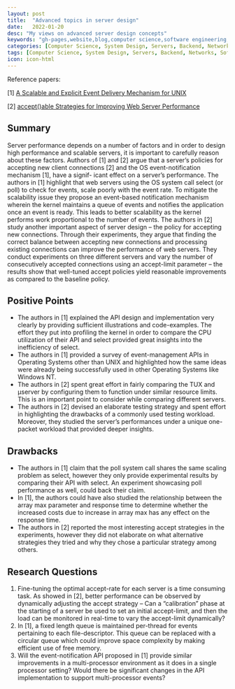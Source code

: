 ```yaml
---
layout: post
title:  "Advanced topics in server design"
date:   2022-01-20
desc: "My views on advanced server design concepts"
keywords: "gh-pages,website,blog,computer science,software engineering,system design,servers, amped"
categories: [Computer Science, System Design, Servers, Backend, Networks, Software Engineering]
tags: [Computer Science, System Design, Servers, Backend, Networks, Software Engineering]
icon: icon-html
---
```

Reference papers:

\[1\]  [A Scalable and Explicit Event Delivery Mechanism for UNIX](https://www.usenix.org/legacy/publications/library/proceedings/usenix99/full_papers/banga/banga.pdf)

\[2\]  [accept()able Strategies for Improving Web Server Performance](https://www.usenix.org/legacy/event/usenix04/tech/general/full_papers/brecht/brecht.pdf)

## Summary 
Server performance depends on a number of factors and in order to design high performance and scalable servers, it is important to carefully reason about these factors. Authors of [1] and [2] argue that a server’s policies for accepting new client connections [2] and the OS event-notification mechanism [1], have a signif- icant effect on a server’s performance. The authors in [1] highlight that web servers using the OS system call select (or poll) to check for events, scale poorly with the event rate. To mitigate the scalability issue they propose an event-based notification mechanism wherein the kernel maintains a queue of events and notifies the application once an event is ready. This leads to better scalability as the kernel performs work proportional to the number of events. The authors in [2] study another important aspect of server design – the policy for accepting new connections. Through their experiments, they argue that finding the correct balance between accepting new connections and processing existing connections can improve the performance of web servers. They conduct experiments on three different servers and vary the number of consecutively accepted connections using an accept-limit parameter – the results show that well-tuned accept policies yield reasonable improvements as compared to the baseline policy.

## Positive Points
* The authors in [1] explained the API design and implementation very clearly by providing sufficient illustrations and code-examples. The effort they put into profiling the kernel in order to compare the CPU utilization of their API and select provided great insights into the inefficiency of select.
* The authors in [1] provided a survey of event-management APIs in Operating Systems other than UNIX and highlighted how the same ideas were already being successfully used in other Operating Systems like Windows NT.
* The authors in [2] spent great effort in fairly comparing the TUX and μserver by configuring them to function under similar resource limits. This is an important point to consider while comparing different servers.
* The authors in [2] devised an elaborate testing strategy and spent effort in highlighting the drawbacks of a commonly used testing workload. Moreover, they studied the server’s performances under a unique one-packet workload that provided deeper insights.

## Drawbacks
* The authors in [1] claim that the poll system call shares the same scaling problem as select, however they only provide experimental results by comparing their API with select. An experiment showcasing poll performance as well, could back their claim.
* In [1], the authors could have also studied the relationship between the array max parameter and response time to determine whether the increased costs due to increase in array max has any effect on the response time.
* The authors in [2] reported the most interesting accept strategies in the experiments, however they did not elaborate on what alternative strategies they tried and why they chose a particular strategy among others.

## Research Questions
1. Fine-tuning the optimal accept-rate for each server is a time consuming task. As showed in [2], better performance can be observed by dynamically adjusting the accept strategy – Can a “calibration” phase at the starting of a server be used to set an initial accept-limit, and then the load can be monitored in real-time to vary the accept-limit dynamically?
2. In [1], a fixed length queue is maintained per-thread for events pertaining to each file-descriptor. This queue can be replaced with a circular queue which could improve space complexity by making efficient use of free memory.
3. Will the event-notification API proposed in [1] provide similar improvements in a multi-processor environment as it does in a single processor setting? Would there be significant changes in the API implementation to support multi-processor events?